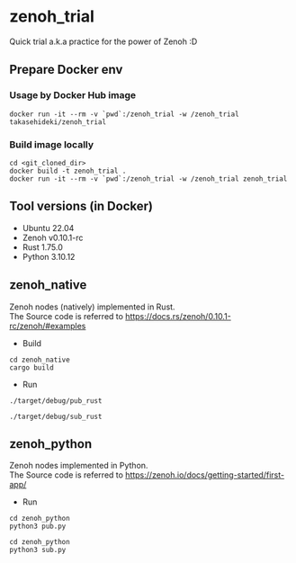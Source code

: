 # zenoh_trial
Quick trial a.k.a practice for the power of Zenoh :D

## Prepare Docker env

### Usage by Docker Hub image

```
docker run -it --rm -v `pwd`:/zenoh_trial -w /zenoh_trial takasehideki/zenoh_trial
```

### Build image locally

```
cd <git_cloned_dir>
docker build -t zenoh_trial .
docker run -it --rm -v `pwd`:/zenoh_trial -w /zenoh_trial zenoh_trial
```

## Tool versions (in Docker)

- Ubuntu 22.04
- Zenoh v0.10.1-rc
- Rust 1.75.0
- Python 3.10.12

## zenoh_native

Zenoh nodes (natively) implemented in Rust.  
The Source code is referred to https://docs.rs/zenoh/0.10.1-rc/zenoh/#examples

- Build
```
cd zenoh_native
cargo build
```

- Run
```
./target/debug/pub_rust
```
```
./target/debug/sub_rust
```

## zenoh_python

Zenoh nodes implemented in Python.  
The Source code is referred to https://zenoh.io/docs/getting-started/first-app/

- Run
```
cd zenoh_python
python3 pub.py
```
```
cd zenoh_python
python3 sub.py
```
